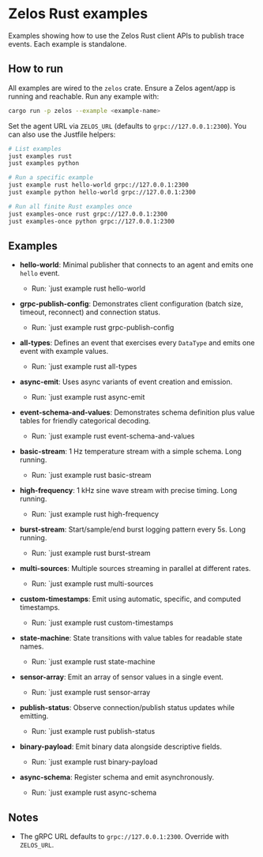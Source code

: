 # Zelos Rust examples

Examples showing how to use the Zelos Rust client APIs to publish trace events. Each example is standalone.

## How to run

All examples are wired to the `zelos` crate. Ensure a Zelos agent/app is running and reachable. Run any example with:

```bash
cargo run -p zelos --example <example-name>
```

Set the agent URL via `ZELOS_URL` (defaults to `grpc://127.0.0.1:2300`). You can also use the Justfile helpers:

```bash
# List examples
just examples rust
just examples python

# Run a specific example
just example rust hello-world grpc://127.0.0.1:2300
just example python hello-world grpc://127.0.0.1:2300

# Run all finite Rust examples once
just examples-once rust grpc://127.0.0.1:2300
just examples-once python grpc://127.0.0.1:2300
```

## Examples

- **hello-world**: Minimal publisher that connects to an agent and emits one `hello` event.
  - Run: `just example rust hello-world

- **grpc-publish-config**: Demonstrates client configuration (batch size, timeout, reconnect) and connection status.
  - Run: `just example rust grpc-publish-config

- **all-types**: Defines an event that exercises every `DataType` and emits one event with example values.
  - Run: `just example rust all-types

- **async-emit**: Uses async variants of event creation and emission.
  - Run: `just example rust async-emit

- **event-schema-and-values**: Demonstrates schema definition plus value tables for friendly categorical decoding.
  - Run: `just example rust event-schema-and-values

- **basic-stream**: 1 Hz temperature stream with a simple schema. Long running.
  - Run: `just example rust basic-stream

- **high-frequency**: 1 kHz sine wave stream with precise timing. Long running.
  - Run: `just example rust high-frequency

- **burst-stream**: Start/sample/end burst logging pattern every 5s. Long running.
  - Run: `just example rust burst-stream

- **multi-sources**: Multiple sources streaming in parallel at different rates.
  - Run: `just example rust multi-sources

- **custom-timestamps**: Emit using automatic, specific, and computed timestamps.
  - Run: `just example rust custom-timestamps

- **state-machine**: State transitions with value tables for readable state names.
  - Run: `just example rust state-machine

- **sensor-array**: Emit an array of sensor values in a single event.
  - Run: `just example rust sensor-array

- **publish-status**: Observe connection/publish status updates while emitting.
  - Run: `just example rust publish-status

- **binary-payload**: Emit binary data alongside descriptive fields.
  - Run: `just example rust binary-payload

- **async-schema**: Register schema and emit asynchronously.
  - Run: `just example rust async-schema

## Notes

- The gRPC URL defaults to `grpc://127.0.0.1:2300`. Override with `ZELOS_URL`.
